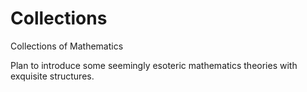# Collections
Collections of Mathematics

Plan to introduce some seemingly esoteric mathematics theories with exquisite structures.
